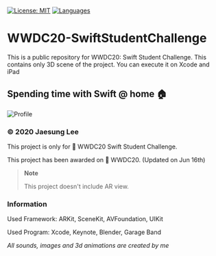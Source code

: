 [![License: MIT](https://img.shields.io/badge/License-MIT-yellow.svg)](https://github.com/jaesung-wwdc/WWDC20-SwiftStudentChallenge/blob/master/LICENSE)  [![Languages](https://img.shields.io/badge/language-swift-blue.svg)](https://github.com/jaesung-wwdc/WWDC20-SwiftStudentChallenge)

# WWDC20-SwiftStudentChallenge
This is a public repository for WWDC20: Swift Student Challenge. This contains only 3D scene of the project. You can execute it on Xcode and iPad

## Spending time with Swift @ home 🏠

![Profile](https://github.com/jaesung-wwdc/WWDC20-SwiftStudentChallenge/blob/master/Taekwondo%40Home/Profile.PNG)

### © 2020 Jaesung Lee

This project is only for  WWDC20 Swift Student Challenge.

This project has been awarded on  WWDC20. (Updated on Jun 16th)

> **Note**
>
> This project doesn't include AR view.

### Information

Used Framework: ARKit, SceneKit, AVFoundation, UIKit

Used Program: Xcode, Keynote, Blender, Garage Band

*All sounds, images and 3d animations are created by me*



